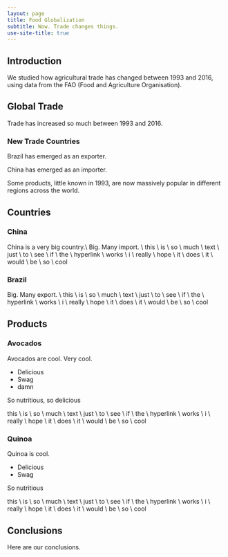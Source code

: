 ```yaml
---
layout: page
title: Food Globalization
subtitle: Wow. Trade changes things.
use-site-title: true
---
```


## Introduction

We studied how agricultural trade has changed between 1993 and 2016, using data from the FAO (Food and Agriculture Organisation).

## Global Trade

Trade has increased so much between 1993 and 2016.

### New Trade Countries

Brazil has emerged as an exporter.

China has emerged as an importer.

Some products, little known in 1993, are now massively popular in different regions across the world.

## Countries

### China

China is a very big country.\\
Big. Many import. \\
this \\
is \\
so \\
much \\
text \\
just \\
to \\
see \\
if \\
the \\
hyperlink \\
works \\
i \\
really \\
hope \\
it \\
does \\
it \\
would \\
be \\
so \\
cool

### Brazil

Big. Many export. \\
this \\
is \\
so \\
much \\
text \\
just \\
to \\
see \\
if \\
the \\
hyperlink \\
works \\
i \\
really \\
hope \\
it \\
does \\
it \\
would \\
be \\
so \\
cool

## Products

### Avocados

Avocados are cool. Very cool.

* Delicious
* Swag
* damn

So nutritious, so delicious

this \\
is \\
so \\
much \\
text \\
just \\
to \\
see \\
if \\
the \\
hyperlink \\
works \\
i \\
really \\
hope \\
it \\
does \\
it \\
would \\
be \\
so \\
cool

### Quinoa

Quinoa is cool.

* Delicious
* Swag

So nutritious

this \\
is \\
so \\
much \\
text \\
just \\
to \\
see \\
if \\
the \\
hyperlink \\
works \\
i \\
really \\
hope \\
it \\
does \\
it \\
would \\
be \\
so \\
cool

## Conclusions

Here are our conclusions.
